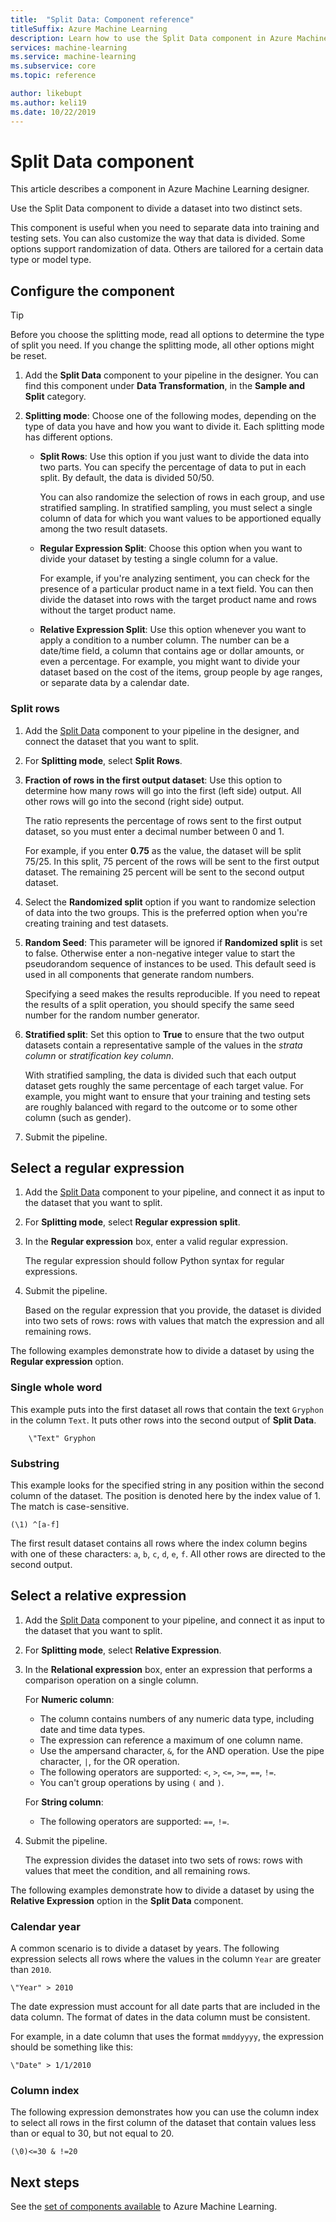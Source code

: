 ```yaml
---
title:  "Split Data: Component reference"
titleSuffix: Azure Machine Learning
description: Learn how to use the Split Data component in Azure Machine Learning to divide a dataset into two distinct sets.
services: machine-learning
ms.service: machine-learning
ms.subservice: core
ms.topic: reference

author: likebupt
ms.author: keli19
ms.date: 10/22/2019
---
```

# Split Data component

This article describes a component in Azure Machine Learning designer.

Use the Split Data component to divide a dataset into two distinct sets.

This component is useful when you need to separate data into training and testing sets. You can also customize the way that data is divided. Some options support randomization of data. Others are tailored for a certain data type or model type.

## Configure the component

> [!TIP]
> Before you choose the splitting mode, read all options to determine the type of split you need.
> If you change the splitting mode, all other options might be reset.

1. Add the **Split Data** component to your pipeline in the designer. You can find this component under **Data Transformation**, in the **Sample and Split** category.

1. **Splitting mode**: Choose one of the following modes, depending on the type of data you have and how you want to divide it. Each splitting mode has different options.

   - **Split Rows**: Use this option if you just want to divide the data into two parts. You can specify the percentage of data to put in each split. By default, the data is divided 50/50.

     You can also randomize the selection of rows in each group, and use stratified sampling. In stratified sampling, you must select a single column of data for which you want values to be apportioned equally among the two result datasets.  

   - **Regular Expression Split**: Choose this option when you want to divide your dataset by testing a single column for a value.

     For example, if you're analyzing sentiment, you can check for the presence of a particular product name in a text field. You can then divide the dataset into rows with the target product name and rows  without the target product name.

   - **Relative Expression Split**: Use this option whenever you want to apply a condition to a number column. The number can be a date/time field, a column that contains age or dollar amounts, or even a percentage. For example, you might want to divide your dataset based on the cost of the items, group people by age ranges, or separate data by a calendar date.

### Split rows

1. Add the [Split Data](./split-data.md) component to your pipeline in the designer, and connect the dataset that you want to split.
  
1. For **Splitting mode**, select **Split Rows**. 

1. **Fraction of rows in the first output dataset**: Use this option to determine how many rows will go into the first (left side) output. All other rows will go into the second (right side) output.

   The ratio represents the percentage of rows sent to the first output dataset, so you must enter a decimal number between 0 and 1.
     
   For example, if you enter **0.75** as the value, the dataset will be split 75/25. In this split, 75 percent of the rows will be sent to the first output dataset. The remaining 25 percent will be sent to the second output dataset.
  
1. Select the **Randomized split** option if you want to randomize selection of data into the two groups. This is the preferred option when you're creating training and test datasets.

1. **Random Seed**: This parameter will be ignored if **Randomized split** is set to false. Otherwise enter a non-negative integer value to start the pseudorandom sequence of instances to be used. This default seed is used in all components that generate random numbers. 

   Specifying a seed makes the results reproducible. If you need to repeat the results of a split operation, you should specify the same seed number for the random number generator. 

1. **Stratified split**: Set this option to **True** to ensure that the two output datasets contain a representative sample of the values in the *strata column* or *stratification key column*. 

   With stratified sampling, the data is divided such that each output dataset gets roughly the same percentage of each target value. For example, you might want to ensure that your training and testing sets are roughly balanced with regard to the outcome or to some other column (such as gender).

1. Submit the pipeline.


## Select a regular expression

1. Add the [Split Data](./split-data.md) component to your pipeline, and connect it as input to the dataset that you want to split.  
  
1. For **Splitting mode**, select **Regular expression split**.

1. In the **Regular expression** box, enter a valid regular expression. 
  
   The regular expression should follow Python syntax for regular expressions.

1. Submit the pipeline.

   Based on the regular expression that you provide, the dataset is divided into two sets of rows: rows with values that match the expression and all remaining rows. 

The following examples demonstrate how to divide a dataset by using the **Regular expression** option. 

### Single whole word 

This example puts into the first dataset all rows that contain the text `Gryphon` in the column `Text`. It puts other rows into the second output of **Split Data**.

```text
    \"Text" Gryphon  
```

### Substring

This example looks for the specified string in any position within the second column of the dataset. The position is denoted here by the index value of 1. The match is case-sensitive.

```text
(\1) ^[a-f]
```

The first result dataset contains all rows where the index column begins with one of these characters: `a`, `b`, `c`, `d`, `e`, `f`. All other rows are directed to the second output.

## Select a relative expression

1. Add the [Split Data](./split-data.md) component to your pipeline, and connect it as input to the dataset that you want to split.
  
1. For **Splitting mode**, select **Relative Expression**.
  
1. In the **Relational expression** box, enter an expression that performs a comparison operation on a single column.

   For **Numeric column**:
   - The column contains numbers of any numeric data type, including date and time data types.
   - The expression can reference a maximum of one column name.
   - Use the ampersand character, `&`, for the AND operation. Use the pipe character, `|`, for the OR operation.
   - The following operators are supported: `<`, `>`, `<=`, `>=`, `==`, `!=`.
   - You can't group operations by using `(` and `)`.
   
   For **String column**:
   - The following operators are supported: `==`, `!=`.

1. Submit the pipeline.

   The expression divides the dataset into two sets of rows: rows with values that meet the condition, and all remaining rows.

The following examples demonstrate how to divide a dataset by using the **Relative Expression** option in the **Split Data** component.  

### Calendar year

A common scenario is to divide a dataset by years. The following expression selects all rows where the values in the column `Year` are greater than `2010`.

```text
\"Year" > 2010
```

The date expression must account for all date parts that are included in the data column. The format of dates in the data column must be consistent. 

For example, in a date column that uses the format `mmddyyyy`, the expression should be something like this:

```text
\"Date" > 1/1/2010
```

### Column index

The following expression demonstrates how you can use the column index to select all rows in the first column of the dataset that contain values less than or equal to 30, but not equal to 20.

```text
(\0)<=30 & !=20
```


## Next steps

See the [set of components available](component-reference.md) to Azure Machine Learning. 
